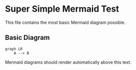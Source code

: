 # Super Simple Mermaid Test

This file contains the most basic Mermaid diagram possible.

## Basic Diagram

```mermaid
graph LR
    A --> B
```

Mermaid diagrams should render automatically above this text. 